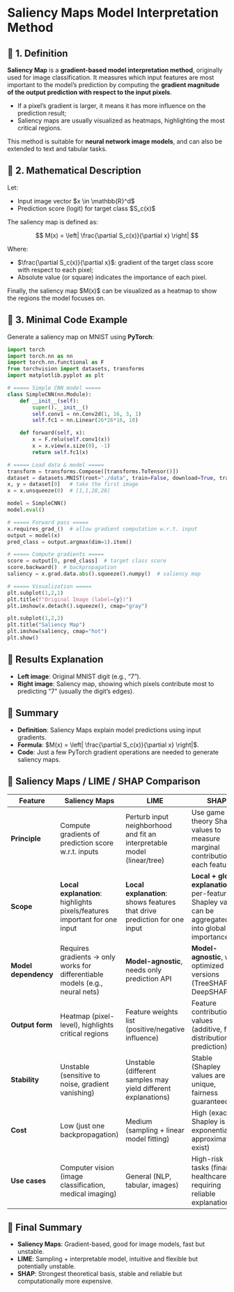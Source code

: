 
# Saliency Maps Model Interpretation Method

## 📖 1. Definition

**Saliency Map** is a **gradient-based model interpretation method**, originally used for image classification.
It measures which input features are most important to the model’s prediction by computing the **gradient magnitude of the output prediction with respect to the input pixels**.

* If a pixel’s gradient is larger, it means it has more influence on the prediction result;
* Saliency maps are usually visualized as heatmaps, highlighting the most critical regions.

This method is suitable for **neural network image models**, and can also be extended to text and tabular tasks.



## 📖 2. Mathematical Description

Let:

* Input image vector \$x \in \mathbb{R}^d\$
* Prediction score (logit) for target class \$S\_c(x)\$

The saliency map is defined as:

$$
M(x) = \left| \frac{\partial S_c(x)}{\partial x} \right|
$$

Where:

* \$\frac{\partial S\_c(x)}{\partial x}\$: gradient of the target class score with respect to each pixel;
* Absolute value (or square) indicates the importance of each pixel.

Finally, the saliency map \$M(x)\$ can be visualized as a heatmap to show the regions the model focuses on.



## 📖 3. Minimal Code Example

Generate a saliency map on MNIST using **PyTorch**:

```python
import torch
import torch.nn as nn
import torch.nn.functional as F
from torchvision import datasets, transforms
import matplotlib.pyplot as plt

# ===== Simple CNN model =====
class SimpleCNN(nn.Module):
    def __init__(self):
        super().__init__()
        self.conv1 = nn.Conv2d(1, 16, 3, 1)
        self.fc1 = nn.Linear(26*26*16, 10)

    def forward(self, x):
        x = F.relu(self.conv1(x))
        x = x.view(x.size(0), -1)
        return self.fc1(x)

# ===== Load data & model =====
transform = transforms.Compose([transforms.ToTensor()])
dataset = datasets.MNIST(root="./data", train=False, download=True, transform=transform)
x, y = dataset[0]   # take the first image
x = x.unsqueeze(0)  # [1,1,28,28]

model = SimpleCNN()
model.eval()

# ===== Forward pass =====
x.requires_grad_()  # allow gradient computation w.r.t. input
output = model(x)
pred_class = output.argmax(dim=1).item()

# ===== Compute gradients =====
score = output[0, pred_class]  # target class score
score.backward()  # backpropagation
saliency = x.grad.data.abs().squeeze().numpy()  # saliency map

# ===== Visualization =====
plt.subplot(1,2,1)
plt.title(f"Original Image (label={y})")
plt.imshow(x.detach().squeeze(), cmap="gray")

plt.subplot(1,2,2)
plt.title("Saliency Map")
plt.imshow(saliency, cmap="hot")
plt.show()
```



## 📖 Results Explanation

* **Left image**: Original MNIST digit (e.g., “7”).
* **Right image**: Saliency map, showing which pixels contribute most to predicting “7” (usually the digit’s edges).



## 📖 Summary

* **Definition**: Saliency Maps explain model predictions using input gradients.
* **Formula**: \$M(x) = \left| \frac{\partial S\_c(x)}{\partial x} \right|\$.
* **Code**: Just a few PyTorch gradient operations are needed to generate saliency maps.


## 📖 Saliency Maps / LIME / SHAP Comparison

| Feature              | **Saliency Maps**                                                             | **LIME**                                                                  | **SHAP**                                                                                            |
| -------------------- | ----------------------------------------------------------------------------- | ------------------------------------------------------------------------- | --------------------------------------------------------------------------------------------------- |
| **Principle**        | Compute gradients of prediction score w\.r.t. inputs                          | Perturb input neighborhood and fit an interpretable model (linear/tree)   | Use game theory Shapley values to measure marginal contribution of each feature                     |
| **Scope**            | **Local explanation**: highlights pixels/features important for one input     | **Local explanation**: shows features that drive prediction for one input | **Local + global explanation**: per-feature Shapley values can be aggregated into global importance |
| **Model dependency** | Requires gradients → only works for differentiable models (e.g., neural nets) | **Model-agnostic**, needs only prediction API                             | **Model-agnostic**, with optimized versions (TreeSHAP, DeepSHAP)                                    |
| **Output form**      | Heatmap (pixel-level), highlights critical regions                            | Feature weights list (positive/negative influence)                        | Feature contribution values (additive, fair distribution of prediction)                             |
| **Stability**        | Unstable (sensitive to noise, gradient vanishing)                             | Unstable (different samples may yield different explanations)             | Stable (Shapley values are unique, fairness guaranteed)                                             |
| **Cost**             | Low (just one backpropagation)                                                | Medium (sampling + linear model fitting)                                  | High (exact Shapley is exponential; approximations exist)                                           |
| **Use cases**        | Computer vision (image classification, medical imaging)                       | General (NLP, tabular, images)                                            | High-risk tasks (finance, healthcare) requiring reliable explanations                               |


## 📖 Final Summary

* **Saliency Maps**: Gradient-based, good for image models, fast but unstable.
* **LIME**: Sampling + interpretable model, intuitive and flexible but potentially unstable.
* **SHAP**: Strongest theoretical basis, stable and reliable but computationally more expensive.



